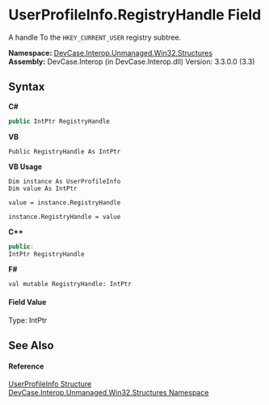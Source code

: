 # UserProfileInfo.RegistryHandle Field
 

A handle To the `HKEY_CURRENT_USER` registry subtree.

**Namespace:**&nbsp;<a href="N_DevCase_Interop_Unmanaged_Win32_Structures">DevCase.Interop.Unmanaged.Win32.Structures</a><br />**Assembly:**&nbsp;DevCase.Interop (in DevCase.Interop.dll) Version: 3.3.0.0 (3.3)

## Syntax

**C#**<br />
``` C#
public IntPtr RegistryHandle
```

**VB**<br />
``` VB
Public RegistryHandle As IntPtr
```

**VB Usage**<br />
``` VB Usage
Dim instance As UserProfileInfo
Dim value As IntPtr

value = instance.RegistryHandle

instance.RegistryHandle = value
```

**C++**<br />
``` C++
public:
IntPtr RegistryHandle
```

**F#**<br />
``` F#
val mutable RegistryHandle: IntPtr
```


#### Field Value
Type: IntPtr

## See Also


#### Reference
<a href="T_DevCase_Interop_Unmanaged_Win32_Structures_UserProfileInfo">UserProfileInfo Structure</a><br /><a href="N_DevCase_Interop_Unmanaged_Win32_Structures">DevCase.Interop.Unmanaged.Win32.Structures Namespace</a><br />